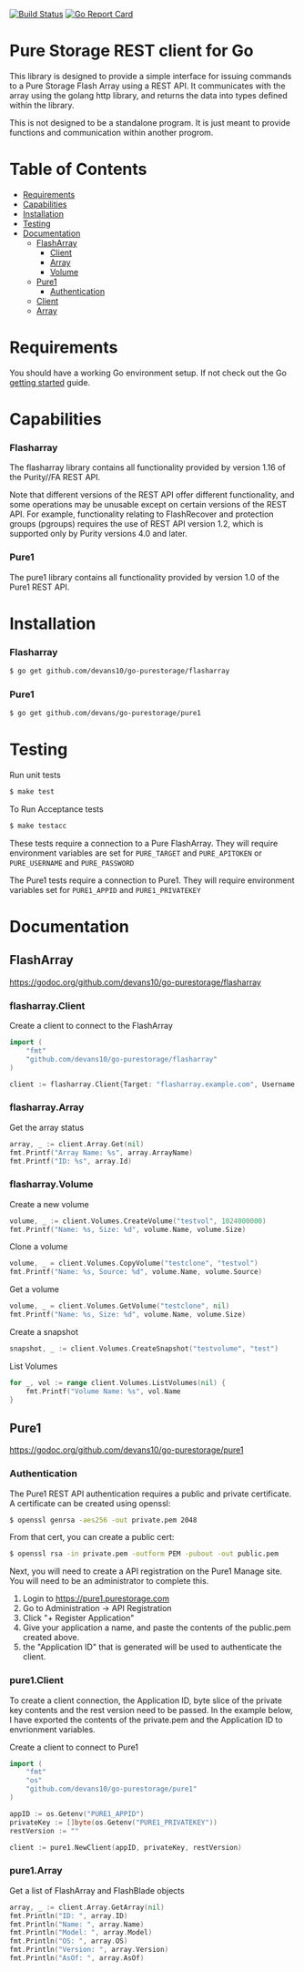 [![Build Status](https://travis-ci.com/devans10/go-purestorage.svg?branch=master)](https://travis-ci.com/devans10/go-purestorage) [![Go Report Card](https://goreportcard.com/badge/github.com/devans10/go-purestorage)](https://goreportcard.com/report/github.com/devans10/go-purestorage)

# Pure Storage REST client for Go
This library is designed to provide a simple interface for issuing commands to a Pure Storage Flash Array using a REST API. 
It communicates with the array using the golang http library, and returns the data into types defined within the library.

This is not designed to be a standalone program.  It is just meant to provide functions and communication within another progrom.

Table of Contents
=================

<!--ts-->
   * [Requirements](#Requirements)
   * [Capabilities](#Capabilities)
   * [Installation](#Installzation)
   * [Testing](#Testing)
   * [Documentation](#Documentation)
      * [FlashArray](#FlashArray)
         * [Client](#flasharray.Client)
         * [Array](#flasharray.Array)
         * [Volume](#flasharray.Volume)
      * [Pure1](#Pure1)
         * [Authentication](#Authentication)
	 * [Client](#pure1.Client)
	 * [Array](#pure1.Array)
	 
# Requirements
You should have a working Go environment setup.  If not check out the Go [getting started](http://golang.org/doc/install) guide.

# Capabilities

### Flasharray
The flasharray library contains all functionality provided by version 1.16 of the Purity//FA REST API.

Note that different versions of the REST API offer different functionality, and some operations may be unusable except on certain 
versions of the REST API. For example, functionality relating to FlashRecover and protection groups (pgroups) requires the use of 
REST API version 1.2, which is supported only by Purity versions 4.0 and later.

### Pure1
The pure1 library contains all functionality provided by version 1.0 of the Pure1 REST API.

# Installation

### Flasharray
```sh
$ go get github.com/devans10/go-purestorage/flasharray
```
### Pure1
```sh
$ go get github.com/devans/go-purestorage/pure1
```

# Testing

Run unit tests
```sh
$ make test
```
To Run Acceptance tests
```sh
$ make testacc
```
These tests require a connection to a Pure FlashArray.  They will require environment variables are set for `PURE_TARGET` and `PURE_APITOKEN` or `PURE_USERNAME` and `PURE_PASSWORD`

The Pure1 tests require a connection to Pure1.  They will require environment variables set for `PURE1_APPID` and `PURE1_PRIVATEKEY`

# Documentation

## FlashArray
https://godoc.org/github.com/devans10/go-purestorage/flasharray

### flasharray.Client

Create a client to connect to the FlashArray
```go
import (
	"fmt"
	"github.com/devans10/go-purestorage/flasharray"
)

client := flasharray.Client{Target: "flasharray.example.com", Username: "pureuser", Password: "password", APIToken: nil, RestVersion: nil, UserAgent: nil, RequestKwargs: nil}
```

### flasharray.Array

Get the array status
```go
array, _ := client.Array.Get(nil)
fmt.Printf("Array Name: %s", array.ArrayName)
fmt.Printf("ID: %s", array.Id)
```

### flasharray.Volume

Create a new volume
```go
volume, _ := client.Volumes.CreateVolume("testvol", 1024000000)
fmt.Printf("Name: %s, Size: %d", volume.Name, volume.Size)
```

Clone a volume
```go
volume, _ = client.Volumes.CopyVolume("testclone", "testvol")
fmt.Printf("Name: %s, Source: %d", volume.Name, volume.Source)
```

Get a volume
```go
volume, _ = client.Volumes.GetVolume("testclone", nil)
fmt.Printf("Name: %s, Size: %d", volume.Name, volume.Size)
```

Create a snapshot
```go
snapshot, _ := client.Volumes.CreateSnapshot("testvolume", "test")
```

List Volumes
```go
for _, vol := range client.Volumes.ListVolumes(nil) {
	fmt.Printf("Volume Name: %s", vol.Name
}
```

## Pure1
https://godoc.org/github.com/devans10/go-purestorage/pure1

### Authentication
The Pure1 REST API authentication requires a public and private certificate.
A certificate can be created using openssl:
```sh
$ openssl genrsa -aes256 -out private.pem 2048
```

From that cert, you can create a public cert:
```sh
$ openssl rsa -in private.pem -outform PEM -pubout -out public.pem
```

Next, you will need to create a API registration on the Pure1 Manage site.  You will need to be an administrator to complete this.

1. Login to https://pure1.purestorage.com
2. Go to Administration -> API Registration
3. Click "+ Register Application"
4. Give your application a name, and paste the contents of the public.pem created above.
5. the "Application ID" that is generated will be used to authenticate the client.

### pure1.Client

To create a client connection, the Application ID, byte slice of the private key contents and the rest version need to be passed.  In the example below, I have exported the contents of the private.pem and the Application ID to envrionment variables.

Create a client to connect to Pure1
```go
import (
	"fmt"
	"os"
	"github.com/devans10/go-purestorage/pure1"
)

appID := os.Getenv("PURE1_APPID")
privateKey := []byte(os.Getenv("PURE1_PRIVATEKEY"))
restVersion := ""

client := pure1.NewClient(appID, privateKey, restVersion)
```

### pure1.Array
Get a list of FlashArray and FlashBlade objects
```go
array, _ := client.Array.GetArray(nil)
fmt.Println("ID: ", array.ID)
fmt.Println("Name: ", array.Name)
fmt.Println("Model: ", array.Model)
fmt.Println("OS: ", array.OS)
fmt.Println("Version: ", array.Version)
fmt.Println("AsOf: ", array.AsOf)
```



